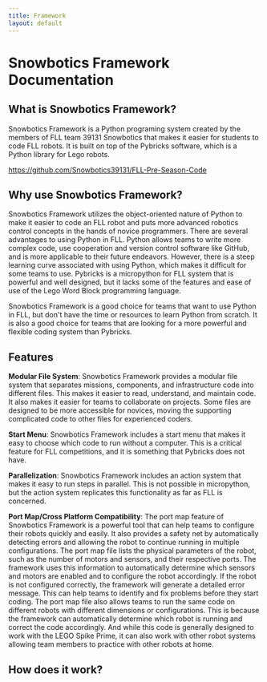 ```yaml
---
title: Framework 
layout: default
---
```

# Snowbotics Framework Documentation

## What is Snowbotics Framework?

Snowbotics Framework is a Python programing system created by the members of FLL team 39131 Snowbotics that makes it easier for students to code FLL robots. It is built on top of the Pybricks software, which is a Python library for Lego robots.

https://github.com/Snowbotics39131/FLL-Pre-Season-Code

## Why use Snowbotics Framework?

Snowbotics Framework utilizes the object-oriented nature of Python to make it easier to code an FLL robot and puts more advanced robotics control concepts in the hands of novice programmers. There are several advantages to using Python in FLL. Python allows teams to write more complex code, use cooperation and version control software like GitHub, and is more applicable to their future endeavors. However, there is a steep learning curve associated with using Python, which makes it difficult for some teams to use. Pybricks is a micropython for FLL system that is powerful and well designed, but it lacks some of the features and ease of use of the Lego Word Block programming language.

Snowbotics Framework is a good choice for teams that want to use Python in FLL, but don't have the time or resources to learn Python from scratch. It is also a good choice for teams that are looking for a more powerful and flexible coding system than Pybricks.

## Features

**Modular File System**: Snowbotics Framework provides a modular file system that separates missions, components, and infrastructure code into different files. This makes it easier to read, understand, and maintain code. It also makes it easier for teams to collaborate on projects. Some files are designed to be more accessible for novices, moving the supporting complicated code to other files for experienced coders.

**Start Menu**: Snowbotics Framework includes a start menu that makes it easy to choose which code to run without a computer. This is a critical feature for FLL competitions, and it is something that Pybricks does not have.

**Parallelization**: Snowbotics Framework includes an action system that makes it easy to run steps in parallel. This is not possible in micropython, but the action system replicates this functionality as far as FLL is concerned.

**Port Map/Cross Platform Compatibility**: The port map feature of Snowbotics Framework is a powerful tool that can help teams to configure their robots quickly and easily. It also provides a safety net by automatically detecting errors and allowing the robot to continue running in multiple configurations. The port map file lists the physical parameters of the robot, such as the number of motors and sensors, and their respective ports. The framework uses this information to automatically determine which sensors and motors are enabled and to configure the robot accordingly. If the robot is not configured correctly, the framework will generate a detailed error message. This can help teams to identify and fix problems before they start coding. The port map file also allows teams to run the same code on different robots with different dimensions or configurations. This is because the framework can automatically determine which robot is running and correct the code accordingly. And while this code is generally designed to work with the LEGO Spike Prime, it can also work with other robot systems allowing team members to practice with other robots at home.

## How does it work?
